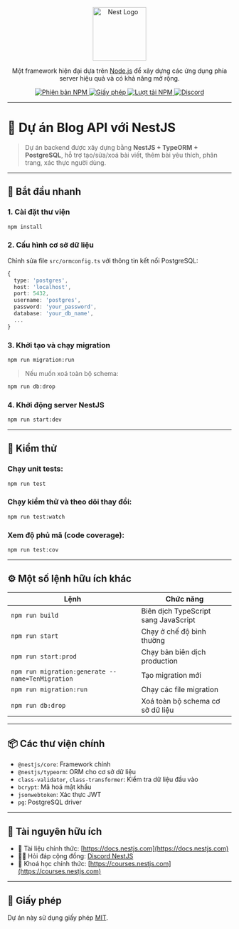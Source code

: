 <p align="center">
  <a href="http://nestjs.com/" target="blank">
    <img src="https://nestjs.com/img/logo-small.svg" width="120" alt="Nest Logo" />
  </a>
</p>

<p align="center">
  Một framework hiện đại dựa trên <a href="http://nodejs.org" target="_blank">Node.js</a> để xây dựng các ứng dụng phía server hiệu quả và có khả năng mở rộng.
</p>

<p align="center">
  <a href="https://www.npmjs.com/~nestjscore" target="_blank">
    <img src="https://img.shields.io/npm/v/@nestjs/core.svg" alt="Phiên bản NPM" />
  </a>
  <a href="https://www.npmjs.com/~nestjscore" target="_blank">
    <img src="https://img.shields.io/npm/l/@nestjs/core.svg" alt="Giấy phép" />
  </a>
  <a href="https://www.npmjs.com/~nestjscore" target="_blank">
    <img src="https://img.shields.io/npm/dm/@nestjs/common.svg" alt="Lượt tải NPM" />
  </a>
  <a href="https://discord.gg/G7Qnnhy" target="_blank">
    <img src="https://img.shields.io/badge/discord-online-brightgreen.svg" alt="Discord" />
  </a>
</p>

---

# 📘 Dự án Blog API với NestJS

> Dự án backend được xây dựng bằng **NestJS + TypeORM + PostgreSQL**, hỗ trợ tạo/sửa/xoá bài viết, thêm bài yêu thích, phân trang, xác thực người dùng.

---

## 🚀 Bắt đầu nhanh

### 1. Cài đặt thư viện

```bash
npm install
```

### 2. Cấu hình cơ sở dữ liệu

Chỉnh sửa file `src/ormconfig.ts` với thông tin kết nối PostgreSQL:

```ts
{
  type: 'postgres',
  host: 'localhost',
  port: 5432,
  username: 'postgres',
  password: 'your_password',
  database: 'your_db_name',
  ...
}
```

### 3. Khởi tạo và chạy migration

```bash
npm run migration:run
```

> Nếu muốn xoá toàn bộ schema:
```bash
npm run db:drop
```

### 4. Khởi động server NestJS

```bash
npm run start:dev
```

---

## 🧪 Kiểm thử

### Chạy unit tests:

```bash
npm run test
```

### Chạy kiểm thử và theo dõi thay đổi:

```bash
npm run test:watch
```

### Xem độ phủ mã (code coverage):

```bash
npm run test:cov
```

---

## ⚙️ Một số lệnh hữu ích khác

| Lệnh | Chức năng |
|------|-----------|
| `npm run build` | Biên dịch TypeScript sang JavaScript |
| `npm run start` | Chạy ở chế độ bình thường |
| `npm run start:prod` | Chạy bản biên dịch production |
| `npm run migration:generate --name=TenMigration` | Tạo migration mới |
| `npm run migration:run` | Chạy các file migration |
| `npm run db:drop` | Xoá toàn bộ schema cơ sở dữ liệu |

---

## 📦 Các thư viện chính

- `@nestjs/core`: Framework chính
- `@nestjs/typeorm`: ORM cho cơ sở dữ liệu
- `class-validator`, `class-transformer`: Kiểm tra dữ liệu đầu vào
- `bcrypt`: Mã hoá mật khẩu
- `jsonwebtoken`: Xác thực JWT
- `pg`: PostgreSQL driver

---

## 📎 Tài nguyên hữu ích

- 📖 Tài liệu chính thức: [https://docs.nestjs.com](https://docs.nestjs.com)
- 🧑‍💬 Hỏi đáp cộng đồng: [Discord NestJS](https://discord.gg/G7Qnnhy)
- 🎥 Khoá học chính thức: [https://courses.nestjs.com](https://courses.nestjs.com)

---

## 📜 Giấy phép

Dự án này sử dụng giấy phép [MIT](https://opensource.org/licenses/MIT).
